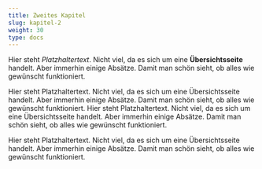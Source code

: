 ```yaml
---
title: Zweites Kapitel
slug: kapitel-2
weight: 30
type: docs
---
```


Hier steht _Platzhaltertext_. Nicht viel, da es sich um eine __Übersichtsseite__ handelt. Aber immerhin einige Absätze. Damit man schön sieht, ob alles wie gewünscht funktioniert. 

Hier steht Platzhaltertext. Nicht viel, da es sich um eine Übersichtsseite handelt. Aber immerhin einige Absätze. Damit man schön sieht, ob alles wie gewünscht funktioniert. Hier steht Platzhaltertext. Nicht viel, da es sich um eine Übersichtsseite handelt. Aber immerhin einige Absätze. Damit man schön sieht, ob alles wie gewünscht funktioniert. 

Hier steht Platzhaltertext. Nicht viel, da es sich um eine Übersichtsseite handelt. Aber immerhin einige Absätze. Damit man schön sieht, ob alles wie gewünscht funktioniert. 
